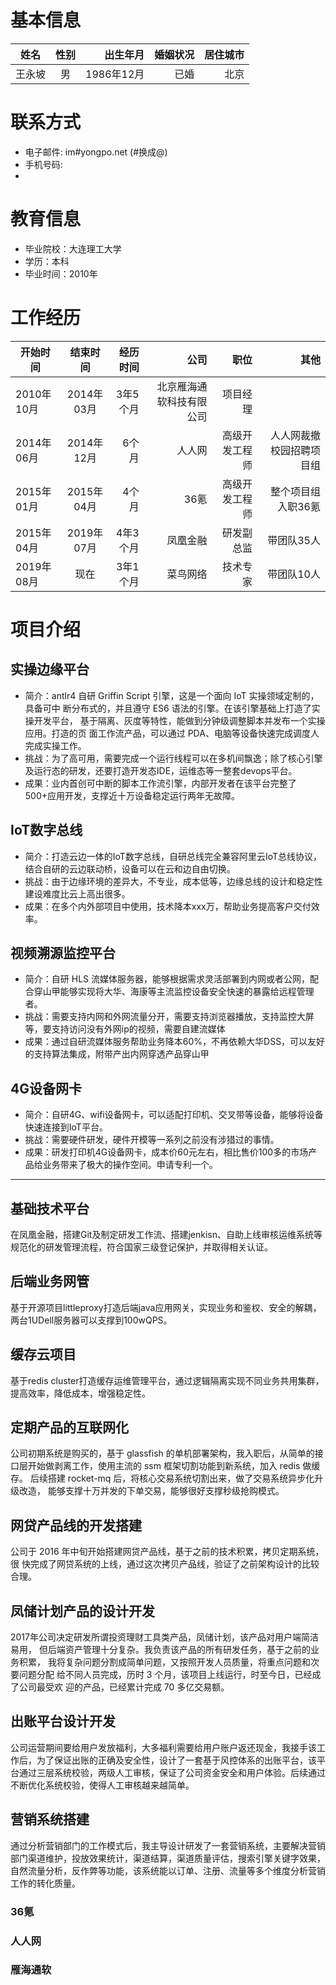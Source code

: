 # 基本信息

姓名|性别|出生年月|婚姻状况|居住城市
---|:--:|---:|---:|---:
王永坡|男|1986年12月|已婚|北京

# 联系方式

* 电子邮件: im#yongpo.net (#换成@)  
* 手机号码:
* 
# 教育信息
* 毕业院校：大连理工大学
* 学历：本科
* 毕业时间：2010年

# 工作经历

开始时间|结束时间|经历时间|公司|职位|其他
---|:--:|---:|---:|---:|---:
2010年10月|2014年03月|3年5个月|北京雁海通软科技有限公司|项目经理
2014年06月|2014年12月|6个月|人人网|高级开发工程师|人人网裁撤校园招聘项目组
2015年01月|2015年04月|4个月|36氪|高级开发工程师|整个项目组入职36氪
2015年04月|2019年07月|4年3个月|凤凰金融|研发副总监|带团队35人
2019年08月|现在|3年1个月|菜鸟网络|技术专家|带团队10人


# 项目介绍

实操边缘平台
-----
* 简介：antlr4 自研 Griffin Script 引擎，这是一个面向 IoT 实操领域定制的，具备可中 断分布式的，并且遵守 ES6 语法的引擎。在该引擎基础上打造了实操开发平台， 基于隔离、灰度等特性，能做到分钟级调整脚本并发布一个实操应用。打造的页 面工作流产品，可以通过 PDA、电脑等设备快速完成调度人完成实操工作。
* 挑战：为了高可用，需要完成一个运行线程可以在多机间飘逸；除了核心引擎及运行态的研发，还要打造开发态IDE，运维态等一整套devops平台。
* 成果：业内首创可中断的脚本工作流引擎，内部开发者在该平台完整了500+应用开发，支撑近十万设备稳定运行两年无故障。

IoT数字总线
---
* 简介：打造云边一体的IoT数字总线，自研总线完全兼容阿里云IoT总线协议，结合自研的云边联动桥，设备可以在云和边自由切换。
* 挑战：由于边缘环境的差异大，不专业，成本低等，边缘总线的设计和稳定性建设难度比云上高出很多。
* 成果：在多个内外部项目中使用，技术降本xxx万，帮助业务提高客户交付效率。

视频溯源监控平台
---
* 简介：自研 HLS 流媒体服务器，能够根据需求灵活部署到内网或者公网，配合穿山甲能够实现将大华、海康等主流监控设备安全快速的暴露给远程管理者。
* 挑战：需要支持内网和外网流量分开，需要支持浏览器播放，支持监控大屏等，要支持访问没有外网ip的视频，需要自建流媒体
* 成果：通过自研流媒体服务帮助业务降本60%，不再依赖大华DSS，可以友好的支持算法集成，附带产出内网穿透产品穿山甲


4G设备网卡
---
* 简介：自研4G、wifi设备网卡，可以适配打印机、交叉带等设备，能够将设备快速连接到IoT平台。
* 挑战：需要硬件研发，硬件开模等一系列之前没有涉猎过的事情。
* 成果：研发打印机4G设备网卡，成本价60元左右，相比售价100多的市场产品给业务带来了极大的操作空间。申请专利一个。

---

基础技术平台
---
在凤凰金融，搭建Git及制定研发工作流、搭建jenkisn、自助上线审核运维系统等规范化的研发管理流程，符合国家三级登记保护，并取得相关认证。

后端业务网管
---
基于开源项目littleproxy打造后端java应用网关，实现业务和鉴权、安全的解耦，两台1UDell服务器可以支撑到100wQPS。

缓存云项目
---
基于redis cluster打造缓存运维管理平台，通过逻辑隔离实现不同业务共用集群，提高效率，降低成本，增强稳定性。

定期产品的互联网化
---
公司初期系统是购买的，基于 glassfish 的单机部署架构，我入职后，从简单的接口层开始做剥离工作，使用主流的 ssm 框架切割功能到新系统，加入 redis 做缓存。 后续搭建 rocket-mq 后，将核心交易系统切割出来，做了交易系统异步化升级改造， 能够支撑十万并发的下单交易，能够很好支撑秒级抢购模式。

网贷产品线的开发搭建
---
公司于 2016 年中旬开始搭建网贷产品线，基于之前的技术积累，拷贝定期系统，很 快完成了网贷系统的上线，通过这次拷贝产品线，验证了之前架构设计的比较合理。

凤储计划产品的设计开发
---
2017年公司决定研发所谓投资理财工具类产品，凤储计划，该产品对用户端简洁易用， 但后端资产管理十分复杂。我负责该产品的所有研发任务，基于之前的业务积累， 我将复杂问题分割成简单问题，又按照开发人员质量，将重点问题和次要问题分配 给不同人员完成，历时 3 个月，该项目上线运行，时至今日，已经成了公司最受欢 迎的产品，已经累计完成 70 多亿交易额。

出账平台设计开发
---
公司运营期间要给用户发放福利，大多福利需要给用户账户返还现金，我接手该工 作后，为了保证出账的正确及安全性，设计了一套基于风控体系的出账平台，该平 台通过三层系统校验，两级人工审核，保证了公司资金安全和用户体验。后续通过 不断优化系统校验，使得人工审核越来越简单。

营销系统搭建
---
通过分析营销部门的工作模式后，我主导设计研发了一套营销系统，主要解决营销 部门渠道维护，投放效果统计，渠道结算，渠道质量评估，搜索引擎关键字效果， 自然流量分析，反作弊等功能，该系统能以订单、注册、流量等多个维度分析营销 工作的转化质量。

### 36氪
### 人人网
### 雁海通软

